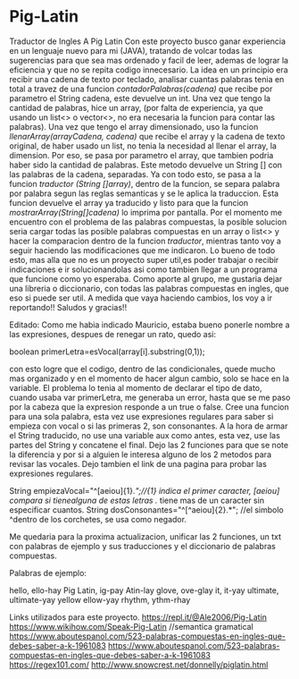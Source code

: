 # Pig-Latin
Traductor de Ingles A Pig Latin
Con este proyecto busco ganar experiencia en un lenguaje nuevo para mi (JAVA), tratando de volcar todas las sugerencias para que sea mas ordenado y facil de leer, ademas de lograr la eficiencia y que no se repita codigo innecesario. La idea en un principio era recibir una cadena de texto por teclado, analisar cuantas palabras tenia en total a travez de una funcion *contadorPalabras(cadena)* que recibe por parametro el String cadena, este devuelve un int. Una vez que tengo la cantidad de palabras, hice un array, (por falta de experiencia, ya que usando un list<> o vector<>, no era necesaria la funcion para contar las palabras). Una vez que tengo el array dimensionado, uso la funcion *llenarArray(arrayCadena, cadena)*  que recibe el array y la cadena de texto original, de haber usado un list, no tenia la necesidad al llenar el array, la dimension. Por eso, se pasa por parametro el array, que tambien podria haber sido la cantidad de palabras. Este metodo devuelve un String [] con las palabras de la cadena, separadas. Ya con todo esto, se pasa a la funcion *traductor (String []array)*, dentro de la funcion, se separa palabra por palabra segun las reglas semanticas y se le aplica la traduccion. Esta funcion devuelve el array ya traducido y listo para que la funcion *mostrarArray(String[]cadena)* lo imprima por pantalla. 
Por el momento me encuentro con el problema de las palabras compuestas, la posible solucion seria cargar todas las posible palabras compuestas en un array o list<> y hacer la comparacion dentro de la funcion *traductor*, mientras tanto voy a seguir haciendo las modificaciones que me indicaron. Lo bueno de todo esto, mas alla que no es un proyecto super util,es poder trabajar o recibir indicaciones e ir solucionandolas asi como tambien llegar a un programa que funcione como yo esperaba. Como aporte al grupo, me gustaria dejar una libreria o diccionario, con todas las palabras compuestas en ingles, que eso si puede ser util. A medida que vaya haciendo cambios, los voy a ir reportando!! Saludos y gracias!!


Editado:
Como me habia indicado Mauricio, estaba bueno ponerle nombre a las expresiones, despues de renegar un rato, quedo asi:

boolean primerLetra=esVocal(array[i].substring(0,1));  

con esto logre que el codigo, dentro de las condicionales, quede mucho mas organizado y en el momento de hacer algun cambio, solo se hace en la variable. El problema lo tenia al momento de declarar el tipo de dato, cuando usaba var primerLetra, me generaba un error, hasta que se me paso por la cabeza que la expresion responde a un true o false. 
Cree una funcion para una sola palabra, esta vez use expresiones regulares para saber si empieza con vocal o si las primeras 2, son consonantes. A la hora de armar el String traducido, no use una variable aux como antes, esta vez, use las partes del String y concatene el final. Dejo las 2 funciones para que se note la diferencia y por si a alguien le interesa alguno de los 2 metodos para revisar las vocales. Dejo tambien el link de una pagina para probar las expresiones regulares.

String empiezaVocal="^[aeiou]{1}.*";//{1} indica el primer caracter, [aeiou] compara si tienealguna de estas letras .* tiene mas de un caracter sin especificar cuantos.
String dosConsonantes="^[^aeiou]{2}.*";  //el simbolo ^dentro de los corchetes, se usa como negador.


Me quedaria para la proxima actualizacion, unificar las 2 funciones, un txt con palabras de ejemplo y sus traducciones y el diccionario de palabras compuestas. 

Palabras de ejemplo:

hello,  ello-hay
Pig Latin, ig-pay Atin-lay
glove, ove-glay
it, it-yay
ultimate, ultimate-yay
yellow ellow-yay
rhythm, ythm-rhay


Links utilizados para este proyecto.
https://repl.it/@Ale2006/Pig-Latin
https://www.wikihow.com/Speak-Pig-Latin  //semantica gramatical
https://www.aboutespanol.com/523-palabras-compuestas-en-ingles-que-debes-saber-a-k-1961083
https://www.aboutespanol.com/523-palabras-compuestas-en-ingles-que-debes-saber-a-k-1961083
https://regex101.com/
http://www.snowcrest.net/donnelly/piglatin.html
